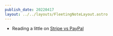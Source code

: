 ```yaml
---
publish_date: 20220417
layout: ../../layouts/FleetingNoteLayout.astro
---
```


- Reading a little on [Stripe vs PayPal](https://zapier.com/blog/stripe-vs-paypal/)